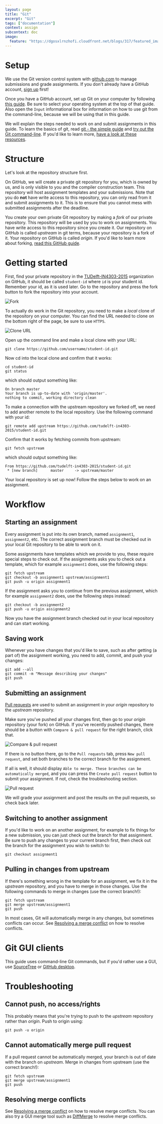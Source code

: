 ```yaml
---
layout: page
title: "Git"
excerpt: "Git"
tags: ["documentation"]
context: assign
subcontext: doc
image:
  feature: "https://dgosxlrnzhofi.cloudfront.net/blogs/317/featured_images/what-is-a-bad-culture-fit.png?1438216788"
---
```


# Setup

We use the Git version control system with [github.com](https://github.com) to manage submissions and grade assignments. If you don't already have a GitHub account, [sign up](https://github.com/signup) first!

Once you have a GitHub account, set up Git on your computer by following [this guide](https://help.github.com/articles/set-up-git/). Be sure to select your operating system at the top of that guide. Also open the `Input` informational box for information on how to use git from the command-line, because we will be using that in this guide.

We will explain the steps needed to work on and submit assignments in this guide. To learn the basics of git, read [git - the simple guide](http://rogerdudler.github.io/git-guide/) and [try out the Git command-line](https://try.github.io/). If you'd like to learn more, [have a look at these resources](https://help.github.com/articles/good-resources-for-learning-git-and-github/).


# Structure

Let's look at the repository structure first.

On GitHub, we will create a private git repository for you, which is owned by us, and is only visible to you and the compiler construction team. This repository will host assignment templates and your submissions. Note that you do **not** have write access to this repository, you can only read from it and submit assignments to it. This is to ensure that you cannot mess with submitted assignments after the deadline.

You create your own private Git repository by making a *fork* of our private repository. This repository will be used by you to work on assignments. You have write access to this repository since you create it. Our repository on GitHub is called *upstream* in git terms, because your repository is a fork of it. Your repository on GitHub is called *origin*. If you'd like to learn more about forking, [read this GitHub guide](https://help.github.com/articles/fork-a-repo/).


# Getting started

First, find your private repository in the [TUDelft-IN4303-2015](https://github.com/orgs/TUDelft-IN4303-2015) organization on GitHub, it should be called `student-id` where `id` is your student id. Remember your id, as it is used later. Go to the repository and press the fork button to fork the repository into your account.

![Fork](https://camo.githubusercontent.com/a67a2699e627d522bfb0da1537a79a5546ded10c/68747470733a2f2f6769746875622d696d616765732e73332e616d617a6f6e6177732e636f6d2f68656c702f7265706f7369746f72792f666f726b5f627574746f6e2e6a7067)

To actually do work in the Git repository, you need to make a *local* clone of the repository on your computer. You can find the URL needed to clone on the bottom right of the page, be sure to use `HTTPS`.

![Clone URL](/images/clone_url.png)

Open up the command line and make a local clone with your URL:

```shell
git clone https://github.com/username/student-id.git
```

Now cd into the local clone and confirm that it works:

```shell
cd student-id
git status
```

which should output something like:

```shell
On branch master
Your branch is up-to-date with 'origin/master'.
nothing to commit, working directory clean
```

To make a connection with the upstream repository we forked off, we need to add another remote to the local repository. Use the following command with your id:

```shell
git remote add upstream https://github.com/tudelft-in4303-2015/student-id.git
```

Confirm that it works by fetching commits from upstream:

```shell
git fetch upstream
```

which should output something like:

```shell
From https://github.com/tudelft-in4303-2015/student-id.git
 * [new branch]      master     -> upstream/master
```

Your local repository is set up now! Follow the steps below to work on an assignment.


# Workflow

## Starting an assignment

Every assignment is put into its own branch, named `assignment1`, `assignment2`, etc.
The correct assignment branch must be checked out in your local Git repository to be able to work on it.

Some assignments have templates which we provide to you, these require special steps to check out.
If the assignments asks you to check out a template, which for example `assignment1` does, use the following steps:

```shell
git fetch upstream
git checkout -b assignment1 upstream/assignment1
git push -u origin assignment1
```

If the assignment asks you to continue from the previous assignment, which for example `assignment2` does, use the following steps instead:

```
git checkout -b assignment2
git push -u origin assignment2
```

Now you have the assignment branch checked out in your local repository and can start working.


## Saving work

Whenever you have changes that you'd like to save, such as after getting (a part of) the assignment working, you need to add, commit, and push your changes:

```
git add --all
git commit -m "Message describing your changes"
git push
```


## Submitting an assignment

[Pull requests](https://help.github.com/articles/using-pull-requests/) are used to submit an assignment in your *origin* repository to the *upstream* repository.

Make sure you've pushed all your changes first, then go to your *origin* repository (your fork) on GitHub.
If you've recently pushed changes, there should be a button with `Compare & pull request` for the right branch, click that.

![Compare & pull request](/images/create_pullrequest.png)

If there is no button there, go to the `Pull requests` tab, press `New pull request`, and set both branches to the correct branch for the assignment.

If all is well, it should display `Able to merge. These branches can be automatically merged`, and you can press the `Create pull request` button to submit your assignment. If not, check the troubleshooting section.

![Pull request](/images/pullrequest.png)

We will grade your assignment and post the results on the pull requests, so check back later.


## Switching to another assignment

If you'd like to work on an another assignment, for example to fix things for a new submission, you can just check out the branch for that assignment.
Be sure to push any changes to your current branch first, then check out the branch for the assignment you wish to switch to:

```shell
git checkout assignment1
```

## Pulling in changes from upstream

If there's something wrong in the template for an assignment, we fix it in the *upstream* repository, and you have to merge in those changes.
Use the following commands to merge in changes (use the correct branch!):

```shell
git fetch upstream
git merge upstream/assignment1
git push
```

In most cases, Git will automatically merge in any changes, but sometimes conflicts can occur. See [Resolving a merge conflict](https://help.github.com/articles/resolving-a-merge-conflict-from-the-command-line/) on how to resolve conflicts.


# Git GUI clients

This guide uses command-line Git commands, but if you'd rather use a GUI, use [SourceTree](https://www.sourcetreeapp.com/) or [GitHub desktop](https://desktop.github.com/).


# Troubleshooting

## Cannot push, no access/rights

This probably means that you're trying to push to the *upstream* repository rather than *origin*. Push to origin using:

```shell
git push -u origin
```

## Cannot automatically merge pull request

If a pull request cannot be automatically merged, your branch is out of date with the branch on *upstream*.
Merge in changes from upstream (use the correct branch!):

```shell
git fetch upstream
git merge upstream/assignment1
git push
```

## Resolving merge conflicts

See [Resolving a merge conflict](https://help.github.com/articles/resolving-a-merge-conflict-from-the-command-line/) on how to resolve merge conflicts.
You can also try a GUI merge tool such as [DiffMerge](https://sourcegear.com/diffmerge/) to resolve merge conflicts.
